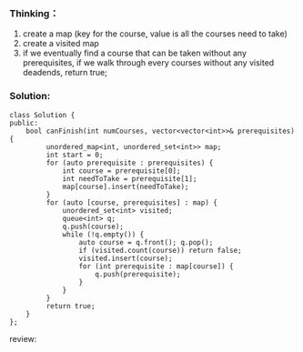 ### Thinking：
1. create a map (key for the course, value is all the courses need to take)
2. create a visited map
3. if we eventually find a course that can be taken without any prerequisites, if we walk through every courses without any visited deadends, return true;

### Solution:

```
class Solution {
public:
    bool canFinish(int numCourses, vector<vector<int>>& prerequisites) {
         unordered_map<int, unordered_set<int>> map;
         int start = 0;
         for (auto prerequisite : prerequisites) {
	         int course = prerequisite[0];
	         int needToTake = prerequisite[1];
	         map[course].insert(needToTake);
         }
         for (auto [course, prerequisites] : map) {
	         unordered_set<int> visited;
	         queue<int> q;
	         q.push(course);
	         while (!q.empty()) {
		         auto course = q.front(); q.pop();
		         if (visited.count(course)) return false;
		         visited.insert(course);
		         for (int prerequisite : map[course]) {
			         q.push(prerequisite);
		         }
	         }
         }
         return true;
    }
};
```

review:
